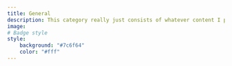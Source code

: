 ```yaml
---
title: General 
description: This category really just consists of whatever content I post. 
image: 
# Badge style
style:
    background: "#7c6f64"
    color: "#fff"
---
```

